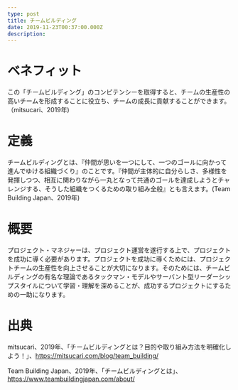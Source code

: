```yaml
---
type: post
title: チームビルディング
date: 2019-11-23T00:37:00.000Z
description:
---
```

# ベネフィット

この「チームビルディング」のコンピテンシーを取得すると、チームの生産性の高いチームを形成することに役立ち、チームの成長に貢献することができます。（mitsucari、2019年)

# 定義

チームビルディングとは、『仲間が思いを一つにして、一つのゴールに向かって進んでゆける組織づくり』のことです。『仲間が主体的に自分らしさ、多様性を発揮しつつ、相互に関わりながら一丸となって共通のゴールを達成しようとチャレンジする、そうした組織をつくるための取り組み全般』とも言えます。(Team Building Japan、2019年)

# 概要

プロジェクト・マネジャーは、プロジェクト運営を遂行する上で、プロジェクトを成功に導く必要があります。プロジェクトを成功に導くためには、プロジェクトチームの生産性を向上させることが大切になります。そのためには、チームビルディングの有名な理論であるタックマン・モデルやサーバント型リーダーシップスタイルについて学習・理解を深めることが、成功するプロジェクトにするための一助になります。

# 出典

mitsucari、2019年、「チームビルディングとは？目的や取り組み方法を明確化しよう！」、https://mitsucari.com/blog/team_building/

Team Building Japan、2019年、「チームビルディングとは」、https://www.teambuildingjapan.com/about/
